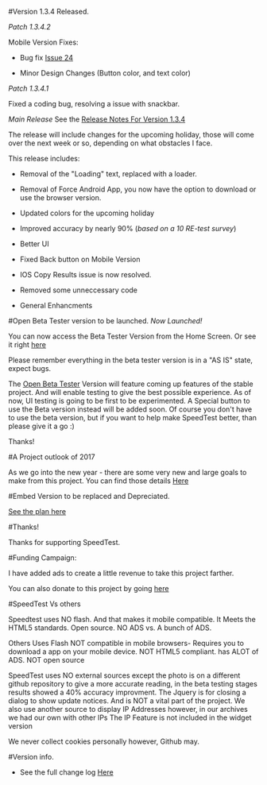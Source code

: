 #Version 1.3.4 Released.

*Patch 1.3.4.2*

Mobile Version Fixes:

 - Bug fix [Issue 24](https://github.com/jdc20181/SpeedTest/issues/24)
 
 - Minor Design Changes (Button color, and text color)
 
 
*Patch 1.3.4.1*

Fixed a coding bug, resolving a issue with snackbar.

*Main Release*
See the [Release Notes For Version 1.3.4](https://github.com/jdc20181/SpeedTest/wiki/Version-1.3.4--Release-Notes)

The release will include changes for the upcoming holiday, those will come over the next week or so, depending on what obstacles I face. 

This release includes:

 - Removal of the "Loading" text, replaced with a loader. 

- Removal of Force Android App, you now have the option to download or use the browser version. 

- Updated colors for the upcoming holiday 

- Improved accuracy by nearly 90% (*based on a 10 RE-test survey*)

- Better UI 

- Fixed Back button on Mobile Version 

-  IOS Copy Results issue is now resolved. 

- Removed some unneccessary code 

- General Enhancments
 
 
 
 
#Open Beta Tester version to be launched. *Now Launched!*

You can now access the Beta Tester Version from the Home Screen. Or see it right [here](https://jdc20181.github.io/SpeedTest/Beta/beta.html)

Please remember everything in the beta tester version is in a "AS IS" state, expect bugs. 


The [Open Beta Tester](https://github.com/jdc20181/SpeedTest/wiki/Open-Beta-Version-to-be-launched) Version will feature coming up features of the stable project. And will enable testing to give the best possible experience. As of now, UI testing is going to be first to be experimented. A Special button to use the Beta version instead will be added soon. Of course you don't have to use the beta version, but if you want to help make SpeedTest better, than please give it a go :) 

Thanks!




#A Project outlook of 2017

As we go into the new year - there are some very new and large goals to make from this project. 
You can find those details <a href="https://github.com/jdc20181/SpeedTest/wiki/SpeedTest-2017-outlook">Here</a>

#Embed Version to be replaced and Depreciated. 

<a href="https://github.com/jdc20181/SpeedTest/wiki/Embed-Version-Replacement-plan">See the plan here</a>



#Thanks!

Thanks for supporting SpeedTest. 


#Funding Campaign:

I have added ads to create a little revenue to take this project farther. 

You can also donate to this project by going <a href="http://jdc20181.github.io/SpeedTest/donate.html">here</a>



#SpeedTest Vs others

Speedtest uses NO flash. And that makes it mobile compatible. It Meets the HTML5 standards. Open source. NO ADS vs. A bunch of ADS.

Others Uses Flash NOT compatible in mobile browsers- Requires you to download a app on your mobile device. NOT HTML5 compliant. has ALOT of ADS. NOT open source


SpeedTest uses NO external sources except the photo is on a different github repository to give a more accurate reading, in the beta testing stages results showed a 40% accuracy improvment. 
The Jquery is for closing a dialog to show update notices. And is NOT a vital part of the project.
We also use another source to display IP Addresses however, in our archives we had our own with other IPs
The IP Feature is not included in the widget version 

We never collect cookies personally however, Github may.


#Version info. 

- See the full change log <a href="https://github.com/jdc20181/SpeedTest/wiki/Change-Log">Here</a>
